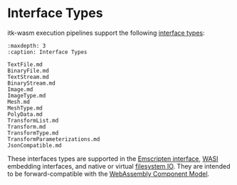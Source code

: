 # Interface Types

itk-wasm execution pipelines support the following [interface types](https://github.com/InsightSoftwareConsortium/ITK-Wasm/tree/main/packages/core/typescript/itk-wasm/src/interface-types/interface-types.ts):

```{toctree}
:maxdepth: 3
:caption: Interface Types

TextFile.md
BinaryFile.md
TextStream.md
BinaryStream.md
Image.md
ImageType.md
Mesh.md
MeshType.md
PolyData.md
TransformList.md
Transform.md
TransformType.md
TransformParameterizations.md
JsonCompatible.md
```

These interfaces types are supported in the [Emscripten interface](/api/browser_pipelines), [WASI](https://wasi.dev/) embedding interfaces, and native or virtual [filesystem IO](/introduction/file_formats/index.html). They are intended to be forward-compatible with the [WebAssembly Component Model](https://github.com/WebAssembly/component-model).
